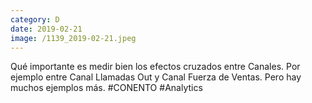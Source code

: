 ```yaml
--- 
category: D 
date: 2019-02-21 
image: /1139_2019-02-21.jpeg 
--- 
```


Qué importante es medir bien los efectos cruzados entre Canales. Por ejemplo entre Canal Llamadas Out y Canal Fuerza de Ventas. Pero hay muchos ejemplos más. #CONENTO #Analytics